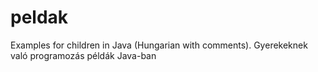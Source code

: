 # peldak
Examples for children in Java (Hungarian with comments). Gyerekeknek való programozás példák Java-ban
